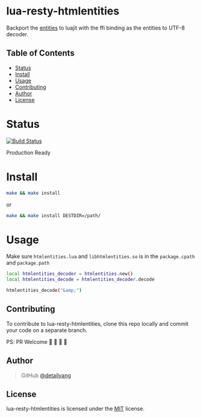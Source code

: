 [entities]: https://bitbucket.org/cggaertner/cstuff

# lua-resty-htmlentities
Backport the [entities] to luajit with the ffi binding as the entities to UTF-8 decoder.

Table of Contents
-----------------
* [Status](#status)
* [Install](#install)
* [Usage](#usage)
* [Contributing](#contributing)
* [Author](#author)
* [License](#license)

Status
====
[![Build Status](https://travis-ci.org/detailyang/lua-resty-htmlentities.svg?branch=master)](https://travis-ci.org/detailyang/lua-resty-htmlentities)

Production Ready

Install
=======

```bash
make && make install
```
or 

```bash
make && make install DESTDIR=/path/
```

Usage
====
Make sure `htmlentities.lua` and `libhtmlentities.so` is in the `package.cpath` and `package.path`

```bash
local htmlentities_decoder = htmlentities.new()
local htmlentities_decode = htmlentities_decoder.decode

htmlentities_decode("&amp;")
```

Contributing
------------

To contribute to lua-resty-htmlentities, clone this repo locally and commit your code on a separate branch.

PS: PR Welcome :rocket: :rocket: :rocket: :rocket:


Author
------

> GitHub [@detailyang](https://github.com/detailyang)


License
-------
lua-resty-htmlentities is licensed under the [MIT] license.

[MIT]: https://github.com/detailyang/ybw/blob/master/licenses/MIT
